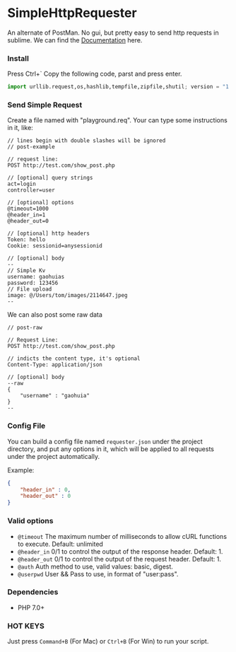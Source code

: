 # SimpleHttpRequester
An alternate of PostMan. No gui, but pretty easy to send http requests in sublime. We can find the [Documentation](https://github.com/gaohuia/SimpleHttpRequester/wiki) here.

### Install

Press Ctrl+`
Copy the following code, parst and press enter.

```python
import urllib.request,os,hashlib,tempfile,zipfile,shutil; version = "1.1.2"; name = "SimpleHttpRequester"; url = "https://github.com/gaohuia/SimpleHttpRequester/archive/v%s.zip" % (version); pp = sublime.packages_path(); urllib.request.install_opener( urllib.request.build_opener( urllib.request.ProxyHandler()) ); by = urllib.request.urlopen(url).read(); io = tempfile.TemporaryFile(); io.write(by); temp_dir = tempfile.gettempdir(); z = zipfile.ZipFile(io); z.extractall(temp_dir); shutil.copytree(temp_dir + "/" + name + "-" + version, pp + "/" + name); io.close();
```

### Send Simple Request

Create a file named with "playground.req". Your can type some instructions in it, like:

```
// lines begin with double slashes will be ignored
// post-example

// request line:
POST http://test.com/show_post.php

// [optional] query strings
act=login
controller=user

// [optional] options
@timeout=1000
@header_in=1
@header_out=0

// [optional] http headers
Token: hello
Cookie: sessionid=anysessionid

// [optional] body
--
// Simple Kv
username: gaohuias
password: 123456
// File upload
image: @/Users/tom/images/2114647.jpeg
--
```

We can also post some raw data

```
// post-raw

// Request Line:
POST http://test.com/show_post.php

// indicts the content type, it's optional
Content-Type: application/json

// [optional] body
--raw
{
	"username" : "gaohuia"
}
--
```

### Config File

You can build a config file named `requester.json` under the project directory, and put any options in it,  which will be applied to all requests under the project automatically.

Example:

```json
{
	"header_in" : 0,
	"header_out" : 0
}
```


### Valid options

* `@timeout` The maximum number of milliseconds to allow cURL functions to execute. Default: unlimited
* `@header_in` 0/1 to control the output of the response header. Default: 1.
* `@header_out` 0/1 to control the output of the request header. Default: 1.
* `@auth` Auth method to use, valid values: basic, digest.
* `@userpwd` User && Pass to use, in format of "user:pass".


### Dependencies

* PHP 7.0+

### HOT KEYS

Just press `Command+B` (For Mac) or `Ctrl+B` (For Win) to run your script.
